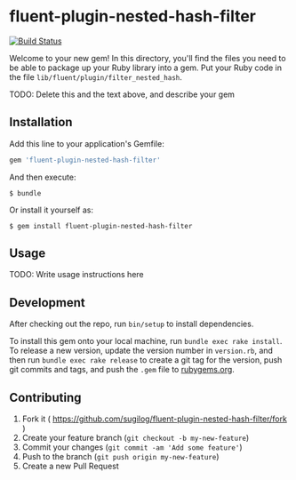 # fluent-plugin-nested-hash-filter

[![Build Status](https://travis-ci.org/sugilog/fluent-plugin-nested-hash-filter.png?branch=master)](https://travis-ci.org/sugilog/fluent-plugin-nested-hash-filter.svg)


Welcome to your new gem! In this directory, you'll find the files you need to be able to package up your Ruby library into a gem. Put your Ruby code in the file `lib/fluent/plugin/filter_nested_hash`.

TODO: Delete this and the text above, and describe your gem

## Installation

Add this line to your application's Gemfile:

```ruby
gem 'fluent-plugin-nested-hash-filter'
```

And then execute:

    $ bundle

Or install it yourself as:

    $ gem install fluent-plugin-nested-hash-filter

## Usage

TODO: Write usage instructions here

## Development

After checking out the repo, run `bin/setup` to install dependencies.

To install this gem onto your local machine, run `bundle exec rake install`. To release a new version, update the version number in `version.rb`, and then run `bundle exec rake release` to create a git tag for the version, push git commits and tags, and push the `.gem` file to [rubygems.org](https://rubygems.org).

## Contributing

1. Fork it ( https://github.com/sugilog/fluent-plugin-nested-hash-filter/fork )
2. Create your feature branch (`git checkout -b my-new-feature`)
3. Commit your changes (`git commit -am 'Add some feature'`)
4. Push to the branch (`git push origin my-new-feature`)
5. Create a new Pull Request
